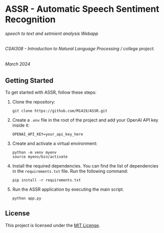 # ASSR - Automatic Speech Sentiment Recognition
###### speech to text and setmient analysis Webapp
###### CSAI308 - Introduction to Natural Language Processing / college project.
###### March 2024

## Getting Started

To get started with ASSR, follow these steps:

1. Clone the repository:
    ```
    git clone https://github.com/M1419/ASSR.git
    ```

2. Create a `.env` file in the root of the project and add your OpenAI API key inside it:
    ```
    OPENAI_API_KEY=your_api_key_here
    ```

3. Create and activate a virtual environment:
    ```
    python -m venv myenv
    source myenv/bin/activate
    ```

4. Install the required dependencies. You can find the list of dependencies in the `requirements.txt` file. Run the following command:
    ```
    pip install -r requirements.txt
    ```

5. Run the ASSR application by executing the main script.
    ```
    python app.py
    ```

## License

This project is licensed under the [MIT License](LICENSE).